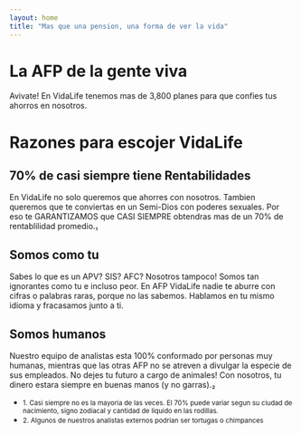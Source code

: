 ```yaml
---
layout: home
title: "Mas que una pension, una forma de ver la vida"
---
```


# La AFP de la gente viva
Avivate! En VidaLife tenemos mas de 3,800 planes para que confies tus ahorros en nosotros.

# Razones para escojer VidaLife

## 70% de casi siempre tiene Rentabilidades

En VidaLife no solo queremos que ahorres con nosotros. Tambien queremos que te conviertas en un Semi-Dios con poderes sexuales. Por eso te GARANTIZAMOS que CASI SIEMPRE obtendras mas de un 70% de rentablilidad promedio.₁

## Somos como tu

Sabes lo que es un APV? SIS? AFC? Nosotros tampoco! Somos tan ignorantes como tu e incluso peor. En AFP VidaLife nadie te aburre con cifras o palabras raras, porque no las sabemos. Hablamos en tu mismo idioma y fracasamos junto a ti.

## Somos humanos

Nuestro equipo de analistas esta 100% conformado por personas muy humanas, mientras que las otras AFP no se atreven a divulgar la especie de sus empleados. No dejes tu futuro a cargo de animales! Con nosotros, tu dinero estara siempre en buenas manos (y no garras).₂

<ul>
<li>
<small> 1. Casi siempre no es la mayoria de las veces. El 70% puede variar segun su ciudad de nacimiento, signo zodiacal y cantidad de liquido en las rodillas.</small>
</li>
<li>
<small> 2. Algunos de nuestros analistas externos podrian ser tortugas o chimpances</small>
</li>
</ul>